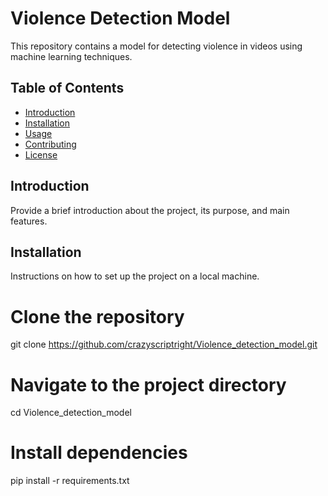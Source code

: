 # Violence Detection Model

This repository contains a model for detecting violence in videos using machine learning techniques.

## Table of Contents

- [Introduction](#introduction)
- [Installation](#installation)
- [Usage](#usage)
- [Contributing](#contributing)
- [License](#license)

## Introduction

Provide a brief introduction about the project, its purpose, and main features.

## Installation

Instructions on how to set up the project on a local machine.

# Clone the repository
git clone https://github.com/crazyscriptright/Violence_detection_model.git

# Navigate to the project directory
cd Violence_detection_model

# Install dependencies
pip install -r requirements.txt
